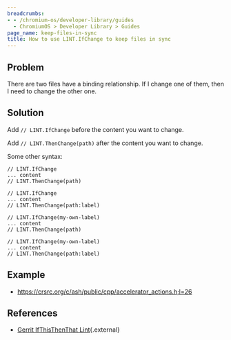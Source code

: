 ```yaml
---
breadcrumbs:
- - /chromium-os/developer-library/guides
  - ChromiumOS > Developer Library > Guides
page_name: keep-files-in-sync
title: How to use LINT.IfChange to keep files in sync
---
```


## Problem

There are two files have a binding relationship. If I change one of them, then
I need to change the other one.

## Solution

Add `// LINT.IfChange` before the content you want to change.

Add `// LINT.ThenChange(path)` after the content you want to change.

Some other syntax:

```
// LINT.IfChange
... content
// LINT.ThenChange(path)

// LINT.IfChange
... content
// LINT.ThenChange(path:label)

// LINT.IfChange(my-own-label)
... content
// LINT.ThenChange(path)

// LINT.IfChange(my-own-label)
... content
// LINT.ThenChange(path:label)
```

## Example

*   https://crsrc.org/c/ash/public/cpp/accelerator_actions.h;l=26

## References

*   [Gerrit IfThisThenThat Lint](http://doc/1XAU_3RalhvbeK2eC1mzCCVeGJDj-tyksWEEsL2yZJL4){.external}
